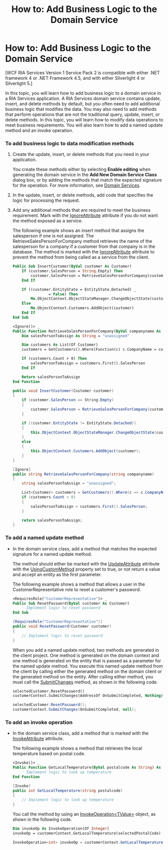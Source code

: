 ﻿---
title: 'How to: Add Business Logic to the Domain Service'
TOCTitle: 'How to: Add Business Logic to the Domain Service'
ms:assetid: 87117dd9-4e74-4a9f-9ed6-a44446f02129
ms:mtpsurl: https://msdn.microsoft.com/en-us/library/Ee796240(v=VS.91)
ms:contentKeyID: 27305498
ms.date: 08/19/2013
mtps_version: v=VS.91
dev_langs:
- vb
- csharp
---

# How to: Add Business Logic to the Domain Service

\[WCF RIA Services Version 1 Service Pack 2 is compatible with either .NET framework 4 or .NET Framework 4.5, and with either Silverlight 4 or Silverlight 5.\]

In this topic, you will learn how to add business logic to a domain service in a RIA Services application. A RIA Services domain service contains update, insert, and delete methods by default, but you often need to add additional business logic that modifies the data. You may also need to add methods that perform operations that are not the traditional query, update, insert, or delete methods. In this topic, you will learn how to modify data operations to meet business requirements. You will also learn how to add a named update method and an invoke operation.

### To add business logic to data modification methods

1.  Create the update, insert, or delete methods that you need in your application.
    
    You create these methods either by selecting **Enable editing** when generating the domain service in the **Add New Domain Service Class** dialog box, or by adding the methods that match the expected signature for the operation. For more information, see [Domain Services](ee707373\(v=vs.91\).md).

2.  In the update, insert, or delete methods, add code that specifies the logic for processing the request.

3.  Add any additional methods that are required to meet the business requirement. Mark with the [IgnoreAttribute](ff423126\(v=vs.91\).md) attribute if you do not want the method exposed as a service.
    
    The following example shows an insert method that assigns the salesperson if one is not assigned. The RetrieveSalesPersonForCompany method retrieves the name of the salesperson for a company if a customer from that company is in the database. The method is marked with the [IgnoreAttribute](ff423126\(v=vs.91\).md) attribute to prevent the method from being called as a service from the client.
    
    ``` vb
    Public Sub InsertCustomer(ByVal customer As Customer)
        If (customer.SalesPerson = String.Empty) Then
            customer.SalesPerson = RetrieveSalesPersonForCompany(customer.CompanyName)
        End If
    
        If ((customer.EntityState = EntityState.Detached) _
                    = False) Then
            Me.ObjectContext.ObjectStateManager.ChangeObjectState(customer, EntityState.Added)
        Else
            Me.ObjectContext.Customers.AddObject(customer)
        End If
    End Sub
    
    <Ignore()> _
    Public Function RetrieveSalesPersonForCompany(ByVal companyname As String) As String
        Dim salesPersonToAssign As String = "unassigned"
    
        Dim customers As List(Of Customer)
        customers = GetCustomers().Where(Function(c) c.CompanyName = companyname).ToList()
    
        If (customers.Count > 0) Then
            salesPersonToAssign = customers.First().SalesPerson
        End If
    
        Return salesPersonToAssign
    End Function
    ```
    
    ``` csharp
    public void InsertCustomer(Customer customer)
    {
        if (customer.SalesPerson == String.Empty)
        {
            customer.SalesPerson = RetrieveSalesPersonForCompany(customer.CompanyName);
        }
    
        if ((customer.EntityState != EntityState.Detached))
        {
            this.ObjectContext.ObjectStateManager.ChangeObjectState(customer, EntityState.Added);
        }
        else
        {
            this.ObjectContext.Customers.AddObject(customer);
        }
    }
    
    [Ignore]
    public string RetrieveSalesPersonForCompany(string companyname)
    {
        string salesPersonToAssign = "unassigned";
    
        List<Customer> customers = GetCustomers().Where(c => c.CompanyName == companyname).ToList();
        if (customers.Count > 0)
        {
            salesPersonToAssign = customers.First().SalesPerson;
        }
    
        return salesPersonToAssign;
    }
    ```

### To add a named update method

  - In the domain service class, add a method that matches the expected signature for a named update method.
    
    The method should either be marked with the [UpdateAttribute](ff422141\(v=vs.91\).md) attribute with the [UsingCustomMethod](ff422690\(v=vs.91\).md) property set to true, or not return a value and accept an entity as the first parameter.
    
    The following example shows a method that allows a user in the CustomerRepresentative role to reset a customer's password.
    
    ``` vb
    <RequiresRole("CustomerRepresentative")> _
    Public Sub ResetPassword(ByVal customer As Customer)
        ' Implement logic to reset password
    End Sub
    ```
    
    ``` csharp
    [RequiresRole("CustomerRepresentative")]
    public void ResetPassword(Customer customer)
    {
        // Implement logic to reset password
    }
    ```
    
    When you add a named update method, two methods are generated in the client project. One method is generated on the domain context and one method is generated on the entity that is passed as a parameter for the named update method. You execute this named update method from the client by calling either the generated method on the domain client or the generated method on the entity. After calling either method, you must call the [SubmitChanges](ff422910\(v=vs.91\).md) method, as shown in the following code.
    
    ``` vb
    selectedCustomer.ResetPassword()
    customerContext.SubmitChanges(AddressOf OnSubmitCompleted, Nothing)
    ```
    
    ``` csharp
    selectedCustomer.ResetPassword();
    customerContext.SubmitChanges(OnSubmitCompleted, null);
    ```

### To add an invoke operation

  - In the domain service class, add a method that is marked with the [InvokeAttribute](ff422624\(v=vs.91\).md) attribute.
    
    The following example shows a method that retrieves the local temperature based on postal code.
    
    ``` vb
    <Invoke()> _
    Public Function GetLocalTemperature(ByVal postalcode As String) As Integer
        ' Implement logic to look up temperature
    End Function
    ```
    
    ``` csharp
    [Invoke]
    public int GetLocalTemperature(string postalcode)
    {
        // Implement logic to look up temperature
    }
    ```
    
    You call the method by using an [InvokeOperation\<TValue\>](ff422679\(v=vs.91\).md) object, as shown in the following code.
    
    ``` vb
    Dim invokeOp As InvokeOperation(Of Integer)
    invokeOp = customerContext.GetLocalTemperature(selectedPostalCode)
    ```
    
    ``` csharp
    InvokeOperation<int> invokeOp = customerContext.GetLocalTemperature(selectedPostalCode);
    ```

